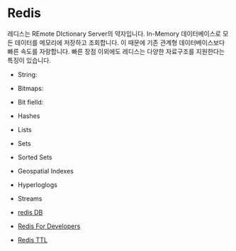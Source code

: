 Redis
======================

레디스는 REmote DIctionary Server의 약자입니다.
In-Memory 데이터베이스로 모든 데이터를 메모리에 저장하고 조회합니다. 이 때문에 기존 관계형 데이터베이스보다 빠른 속도를 자랑합니다. 빠른 장점 이외에도 레디스는 다양한 자료구조를 지원한다는 특징이 있습니다. 

- String:
- Bitmaps:
- Bit fielld:
- Hashes
- Lists
- Sets
- Sorted Sets
- Geospatial Indexes
- Hyperloglogs
- Streams

- [redis DB](./redis-database.md)
- [Redis For Developers](./redis-for-developers.md)
- [Redis TTL](./redis-ttl.md)